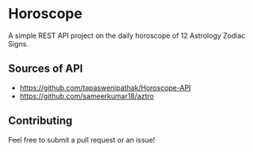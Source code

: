 # Horoscope
A simple REST API project on the daily horoscope of 12 Astrology Zodiac Signs.

## Sources of API
- https://github.com/tapaswenipathak/Horoscope-API
- https://github.com/sameerkumar18/aztro

## Contributing
Feel free to submit a pull request or an issue!
